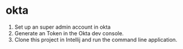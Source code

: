 # okta
1. Set up an super admin account in okta
2. Generate an Token in the Okta dev console.
3. Clone this project in Intellij and run the command line application.



